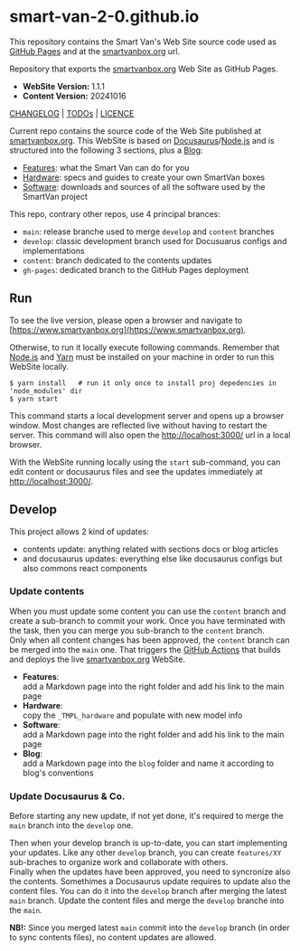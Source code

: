# smart-van-2-0.github.io

This repository contains the Smart Van's Web Site source code used as [GitHub Pages](https://smart-van-2-0.github.io/)
and at the [smartvanbox.org](https://www.smartvanbox.org) url.

Repository that exports the [smartvanbox.org](https://www.smartvanbox.org)
Web Site as GitHub Pages.

* **WebSite Version:** 1.1.1
* **Content Version:** 20241016

[CHANGELOG](CHANGELOG.md) | [TODOs](TODOs.md) | [LICENCE](LICENCE.md)

Current repo contains the source code of the Web Site published at [smartvanbox.org](https://www.smartvanbox.org).
This WebSite is based on [Docusaurus](https://docusaurus.io/)/[Node.js](https://nodejs.org/en)
and is structured into the following 3 sections, plus a [Blog](https://www.smartvanbox.org/blog):

* [Features](https://www.smartvanbox.org/docs/category/features): what the Smart Van can do for you
* [Hardware](https://www.smartvanbox.org/docs/category/hardware): specs and guides to create your own SmartVan boxes
* [Software](https://www.smartvanbox.org/docs/category/software): downloads and sources of all the software used by the SmartVan project

This repo, contrary other repos, use 4 principal brances:
* `main`: release branche used to merge `develop` and `content` branches
* `develop`: classic development branch used for Docusuarus configs and implementations
* `content`: branch dedicated to the contents updates
* `gh-pages`: dedicated branch to the GitHub Pages deployment


## Run

To see the live version, please open a browser and navigate to [https://www.smartvanbox.org](https://www.smartvanbox.org).

Otherwise, to run it locally execute following commands. Remember that [Node.js](https://nodejs.org/en)
and [Yarn](https://yarnpkg.com/) must be installed on your machine in order to
run this WebSite locally.

```shell
$ yarn install   # run it only once to install proj depedencies in 'node_modules' dir
$ yarn start
```

This command starts a local development server and opens up a browser window.
Most changes are reflected live without having to restart the server.
This command will also open the [http://localhost:3000/](http://localhost:3000/)
url in a local browser.

With the WebSite running locally using the `start` sub-command, you can edit
content or docusaurus files and see the updates immediately at [http://localhost:3000/](http://localhost:3000/).

## Develop

This project allows 2 kind of updates:
* contents update: anything related with sections docs or blog articles
* and docusaurus updates: everything else like docusaurus configs but also commons react components

### Update contents

When you must update some content you can use the `content` branch and create a
sub-branch to commit your work. Once you have terminated with the task, then you
can merge you sub-branch to the `content` branch.<br/>
Only when all content changes has been approved, the `content` branch can be
merged into the `main` one. That triggers the [GitHub Actions](https://github.com/Smart-Van-2-0/smart-van-2-0.github.io/actions)
that builds and deploys the live [smartvanbox.org](https://www.smartvanbox.org)
WebSite.

* **Features**:<br />
  add a Markdown page into the right folder and add his link to the main
  <MapFeature /> page
* **Hardware**:<br />
  copy the `_TMPL_hardware` and populate with new model info
* **Software**:<br />
  add a Markdown page into the right folder and add his link to the main
  <MapSoftware /> page
* **Blog**:<br />
  add a Markdown page into the `blog` folder and name it according to
  blog's conventions
  

### Update Docusaurus & Co.

Before starting any new update, if not yet done, it's required to merge the
`main` branch into the `develop` one.

Then when your develop branch is up-to-date, you can start implementing your
updates. Like any other `develop` branch, you can create `features/XY` sub-braches
to organize work and collaborate with others.<br/>
Finally when the updates have been approved, you need to syncronize also the
contents. Somethimes a Docusaurus update requires to update also the content files.
You can do it into the `develop` branch after merging the latest `main` branch.
Update the content files and merge the `develop` branche into the `main`.

**NB!:** Since you merged latest `main` commit into the `develop` branch (in order
to sync contents files), no content updates are allowed.
